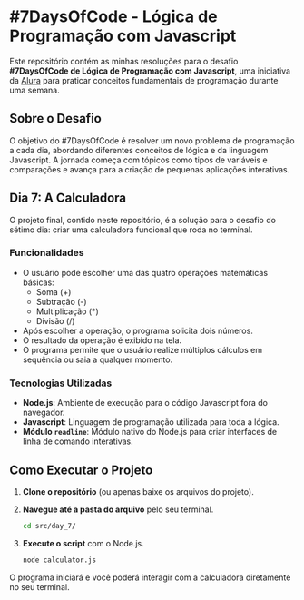 # #7DaysOfCode - Lógica de Programação com Javascript

Este repositório contém as minhas resoluções para o desafio **#7DaysOfCode de Lógica de Programação com Javascript**, uma iniciativa da [Alura](https://www.alura.com.br/) para praticar conceitos fundamentais de programação durante uma semana.

## Sobre o Desafio

O objetivo do #7DaysOfCode é resolver um novo problema de programação a cada dia, abordando diferentes conceitos de lógica e da linguagem Javascript. A jornada começa com tópicos como tipos de variáveis e comparações e avança para a criação de pequenas aplicações interativas.

## Dia 7: A Calculadora

O projeto final, contido neste repositório, é a solução para o desafio do sétimo dia: criar uma calculadora funcional que roda no terminal.

### Funcionalidades

-   O usuário pode escolher uma das quatro operações matemáticas básicas:
    -   Soma (+)
    -   Subtração (-)
    -   Multiplicação (*)
    -   Divisão (/)
-   Após escolher a operação, o programa solicita dois números.
-   O resultado da operação é exibido na tela.
-   O programa permite que o usuário realize múltiplos cálculos em sequência ou saia a qualquer momento.

### Tecnologias Utilizadas

-   **Node.js**: Ambiente de execução para o código Javascript fora do navegador.
-   **Javascript**: Linguagem de programação utilizada para toda a lógica.
-   **Módulo `readline`**: Módulo nativo do Node.js para criar interfaces de linha de comando interativas.

## Como Executar o Projeto

1.  **Clone o repositório** (ou apenas baixe os arquivos do projeto).

2.  **Navegue até a pasta do arquivo** pelo seu terminal.
    ```bash
    cd src/day_7/
    ```

3.  **Execute o script** com o Node.js.
    ```bash
    node calculator.js
    ```

O programa iniciará e você poderá interagir com a calculadora diretamente no seu terminal.